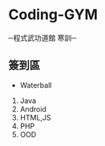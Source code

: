 # Coding-GYM
─程式武功道館 寒訓─

## 簽到區

- Waterball


1. Java 
2. Android
3. HTML,JS
4. PHP
5. OOD









